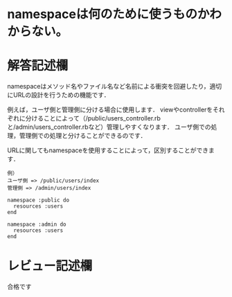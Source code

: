 # namespaceは何のために使うものかわからない。
# 解答記述欄

namespaceはメソッド名やファイル名など名前による衝突を回避したり，適切にURLの設計を行うための機能です．

例えば，ユーザ側と管理側に分ける場合に使用します．
viewやcontrollerをそれぞれに分けることによって（/public/users_controller.rbと/admin/users_controller.rbなど）管理しやすくなります．
ユーザ側での処理，管理側での処理と分けることができるのです．

URLに関してもnamespaceを使用することによって，区別することができます．
```
例）
ユーザ側 => /public/users/index
管理側 => /admin/users/index
```
```
namespace :public do
  resources :users
end

namespace :admin do
  resources :users
end
```




# レビュー記述欄
合格です
